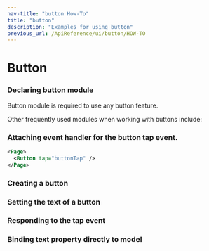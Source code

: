 ```yaml
---
nav-title: "button How-To"
title: "button"
description: "Examples for using button"
previous_url: /ApiReference/ui/button/HOW-TO
---
```

# Button
### Declaring button module
Button module is required to use any button feature.
<snippet id='button-require'/>

Other frequently used modules when working with buttons include:
<snippet id='button-require-others'/>

### Attaching event handler for the button tap event.
``` XML
<Page>
  <Button tap="buttonTap" />
</Page>
```
### Creating a button
<snippet id='button-create'/>

### Setting the text of a button
<snippet id='button-settext'/>

### Responding to the tap event
<snippet id='button-tap'/>

### Binding text property directly to model
<snippet id='button-bind'/>
